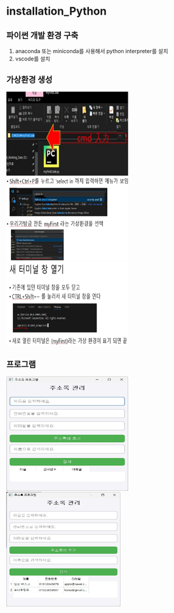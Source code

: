 # installation_Python

## 파이썬 개발 환경 구축
1. anaconda 또는 miniconda를 사용해서 python interpreter를 설치
2. vscode를 설치
## 가상환경 생성
<img src="image/Screenshot 2025-03-17 170857.jpg" width="320" height="220" />
<img src="image/Screenshot 2025-03-17 214437.jpg" width="320" height="220" />
<img src="image/Screenshot 2025-03-17 221551.jpg" width="320" height="220" />

## 프로그램
<img src="image/주소록 프로그램.jpg" width="320" height="300" /> <img src="image/주소록 관리.jpg" width="300" height="300" />
